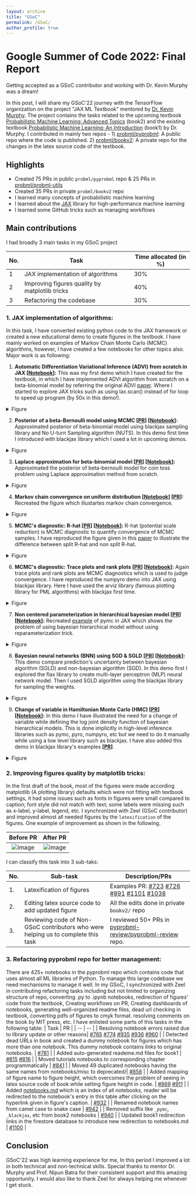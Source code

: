 ```yaml
---
layout: archive
title: "GSoC"
permalink: /GSoC/
author_profile: true
---
```


# Google Summer of Code 2022: Final Report
Getting accepted as a GSoC contributor and working with Dr. Kevin Murphy was a dream!

In this post, I will share my GSoC'22 journey with the TensorFlow organization on the project "JAX ML Textbook" mentored by [Dr. Kevin Murphy](https://www.cs.ubc.ca/~murphyk/). The project contains the tasks related to the upcoming textbook [Probabilistic Machine Learning: Advanced Topics](https://probml.github.io/pml-book/book2.html) (book2) and the existing textbook [Probabilistic Machine Learning: An Introduction](https://probml.github.io/pml-book/book1.html) (book1) by Dr. Murphy. I contributed in mainly two repos - 1) [probml/pyprobml](https://github.com/probml/pyprobml): A public repo where the code is published. 2) [probml/bookv2](https://github.com/probml/bookv2): A private repo for the changes in the latex source code of the textbook.

## Highlights
- Created 75 PRs in public `probml/pyprobml` repo & 25 PRs in [probml/probml-utils](https://github.com/probml/probml-utils)
- Created 35 PRs in private `probml/bookv2` repo
- I learned many concepts of probabilistic machine learning
- I learned about the [JAX](https://github.com/google/jax) library for high-performance machine learning
- I learned some GitHub tricks such as managing workflows 

## Main contributions
I had broadly 3 main tasks in my GSoC project

| No. | Task | Time allocated (in %) |
| -- | -- | -- |
|1 | JAX implementation of algorithms | 30% |
|2 | Improving figures quality by matplotlib tricks | 40% |
|3 | Refactoring the codebase | 30% |
 
  
### 1. JAX implementation of algorithms:
In this task, I have converted existing python code to the JAX framework or created a new educational demo to create figures in the textbook. I have mainly worked on examples of Markov Chain Monte Carlo (MCMC) algorithms, however, I have created a few notebooks for other topics also. Major work is as following:

1) **Automatic Differentiation Variational Inference (ADVI) from scratch in JAX [[Notebook]( https://github.com/probml/pyprobml/blob/master/notebooks/book2/07/advi_beta_binom.ipynb)]:** This was my first demo which I have created for the textbook, in which I have implemented ADVI algorithm from scratch on a beta-binomial model by referring the original ADVI [paper](https://arxiv.org/abs/1603.00788). Where I started to explore JAX tricks such as using lax.scan() instead of for loop to speed up program (by 50x in this demo!).


<details>
<summary>Figure</summary>
<!-- ||
|--|
| ![image](https://user-images.githubusercontent.com/59387624/189528975-1cd09f04-dc01-4a24-8b8b-f0fa0ab908e8.png) | -->
<img alt="Description" src="https://user-images.githubusercontent.com/59387624/189528975-1cd09f04-dc01-4a24-8b8b-f0fa0ab908e8.png">

</details>

2) **Posterior of a beta-Bernoulli model using MCMC [[PR](https://github.com/probml/probml-notebooks/pull/94)] [[Notebook](https://github.com/probml/pyprobml/blob/master/notebooks/book2/07/hmc_beta_binom.ipynb)]:** Approximated posterior of beta-binomial model using blackjax sampling library and No U-turn Sampling algorithm (NUTS). In this demo first time I introduced with blackjax library which I used a lot in upcoming demos.

<!-- ||
|--|
| ![image](https://user-images.githubusercontent.com/59387624/189529931-a19375ea-e05b-4b60-b7a8-46fd43c3c7d8.png) | -->

<details>
<summary>Figure</summary>
<!-- ||
|--|
| ![image](https://user-images.githubusercontent.com/59387624/189528975-1cd09f04-dc01-4a24-8b8b-f0fa0ab908e8.png) | -->
<img alt="Description" src="https://user-images.githubusercontent.com/59387624/189529931-a19375ea-e05b-4b60-b7a8-46fd43c3c7d8.png">

</details>

3) **Laplace approximation for beta-binomial model [[PR](https://github.com/probml/probml-notebooks/pull/93)] [[Notebook](https://github.com/probml/pyprobml/blob/master/notebooks/book1/04/laplace_approx_beta_binom_jax.ipynb)]:** Approximated the posterior of beta-bernoulli model for coin toss problem using Laplace approximation method from scratch.

<!-- ||
|--|
| ![image](https://user-images.githubusercontent.com/59387624/189529104-aeb71750-2fdd-476c-b53d-317b185f027f.png) | -->

<details>
<summary>Figure</summary>
<!-- ||
|--|
| ![image](https://user-images.githubusercontent.com/59387624/189528975-1cd09f04-dc01-4a24-8b8b-f0fa0ab908e8.png) | -->
<img alt="Description" src="https://user-images.githubusercontent.com/59387624/189529104-aeb71750-2fdd-476c-b53d-317b185f027f.png">

</details>

4) **Markov chain convergence on uniform distribution [[Notebook](https://github.com/probml/pyprobml/blob/master/notebooks/book2/12/random_walk_integers.ipynb)] [[PR](https://github.com/probml/pyprobml/pull/902)]:** Recreated the figure which illustartes markov chain convergence.  

<!-- ||
|--|
| ![image](https://user-images.githubusercontent.com/59387624/189530086-657f56dd-d6f3-470d-9fcd-0d924237d0aa.png) | -->

<details>
<summary>Figure</summary>
<!-- ||
|--|
| ![image](https://user-images.githubusercontent.com/59387624/189528975-1cd09f04-dc01-4a24-8b8b-f0fa0ab908e8.png) | -->
<img alt="Description" src="https://user-images.githubusercontent.com/59387624/189530086-657f56dd-d6f3-470d-9fcd-0d924237d0aa.png">

</details>

5) **MCMC's diagnostic: R-hat [[PR](https://github.com/probml/pyprobml/pull/913)] [[Notebook](https://github.com/probml/pyprobml/blob/master/notebooks/book2/12/rhat_slow_mixing_chains.ipynb)]:** R-hat (potential scale reduction) is MCMC diagnostic to quantify convergence of MCMC samples. I have reproduced the figure given in this [paper](https://arxiv.org/abs/1903.08008) to illustrate the difference between split R-hat and non split R-hat.

<!-- ||
|--|
| ![image](https://user-images.githubusercontent.com/59387624/189530695-ea67ed20-000b-4ba0-a0c9-1f3570029d4e.png) | -->

<details>
<summary>Figure</summary>
<!-- ||
|--|
| ![image](https://user-images.githubusercontent.com/59387624/189528975-1cd09f04-dc01-4a24-8b8b-f0fa0ab908e8.png) | -->
<img alt="Description" src="https://user-images.githubusercontent.com/59387624/189530695-ea67ed20-000b-4ba0-a0c9-1f3570029d4e.png">

</details>

6) **MCMC's diagnostic: Trace plots and rank plots [[PR](https://github.com/probml/pyprobml/pull/908)] [[Notebook](https://github.com/probml/pyprobml/blob/master/notebooks/book2/12/mcmc_traceplots_unigauss.ipynb)]:** Again trace plots and rank plots are MCMC diagnostics which is used to judge convergence. I have reproduced the numpyro demo into JAX using blackjax library. Here I have used the arviz library (famous plotting library for PML algorithms) with blackjax first time.    

<!-- | | | |
| -- | -- | -- |
| Diffuse prior | ![image](https://user-images.githubusercontent.com/59387624/189530159-ff7ddd04-e91f-43c6-ba3c-4efe8abb476e.png)| ![image](https://user-images.githubusercontent.com/59387624/189530177-52af3260-f929-4be1-90ab-09eac9599def.png)|
| Sensible prior | ![image](https://user-images.githubusercontent.com/59387624/189530276-777afd64-f6dd-491c-8fac-651209ba6bd0.png) | ![image](https://user-images.githubusercontent.com/59387624/189530256-c18296d6-afd3-4b67-931e-8a57f59e0db2.png) | -->


<details>
<summary>Figure</summary>
<!-- ||
|--|
| ![image](https://user-images.githubusercontent.com/59387624/189528975-1cd09f04-dc01-4a24-8b8b-f0fa0ab908e8.png) | -->
<table>
<tr>
<th> </th> <th> </th> 
</tr>

<tr>
<td> Diffuse prior </td>
<td> <img alt="Description" src="https://user-images.githubusercontent.com/59387624/189530159-ff7ddd04-e91f-43c6-ba3c-4efe8abb476e.png"></td>

<td> <img alt="Description" src="https://user-images.githubusercontent.com/59387624/189530177-52af3260-f929-4be1-90ab-09eac9599def.png"></td>
</tr>

<tr>
<td> Sensible prior </td>
<td> <img alt="Description" src="https://user-images.githubusercontent.com/59387624/189530276-777afd64-f6dd-491c-8fac-651209ba6bd0.png"></td>

<td> <img alt="Description" src="https://user-images.githubusercontent.com/59387624/189530256-c18296d6-afd3-4b67-931e-8a57f59e0db2.png"></td>
</tr>

</table>

</details>

7) **Non centered parameterization in hierarchical bayesian model [[PR](https://github.com/probml/pyprobml/pull/918)] [[Notebook](https://github.com/probml/pyprobml/blob/master/notebooks/book2/12/neals_funnel.ipynb)]:** Recreated [example](https://num.pyro.ai/en/stable/examples/funnel.html) of pymc in JAX which shows the problem of using bayesian hierarchical model without using reparameterization trick.

<!-- ||
|--|
| ![image](https://user-images.githubusercontent.com/59387624/189530056-ca0deed7-6f06-44d5-9499-6b30a43f2741.png)| -->

<details>
<summary>Figure</summary>
<!-- ||
|--|
| ![image](https://user-images.githubusercontent.com/59387624/189528975-1cd09f04-dc01-4a24-8b8b-f0fa0ab908e8.png) | -->
<img alt="Description" src="https://user-images.githubusercontent.com/59387624/189530056-ca0deed7-6f06-44d5-9499-6b30a43f2741.png">

</details>


8) **Bayesian neural networks (BNN) using SGD & SGLD [[PR](https://github.com/probml/pyprobml/pull/987)] [[Notebook](https://github.com/probml/pyprobml/blob/master/notebooks/book2/19/bnn_mnist_sgld_blackjax.ipynb)]:** This demo compare prediction's uncertainty between bayesian algorithm (SGLD) and non-bayesian algorithm (SGD). In this demo first I explored the flax library to create multi-layer perceptron (MLP) neural network model. Then I used SGLD algorithm using the blackjax library for sampling the weights. 

<!-- ||
|--|
| ![image](https://user-images.githubusercontent.com/59387624/189530467-a77605aa-0583-4dc9-8467-5533d9651cee.png) | -->

<details>
<summary>Figure</summary>
<!-- ||
|--|
| ![image](https://user-images.githubusercontent.com/59387624/189528975-1cd09f04-dc01-4a24-8b8b-f0fa0ab908e8.png) | -->
<img alt="Description" src="https://user-images.githubusercontent.com/59387624/189530467-a77605aa-0583-4dc9-8467-5533d9651cee.png">

</details>


9) **Change of variable in Hamiltonian Monte Carlo (HMC) [[PR]()] [[Notebook]()]:** In this demo I have illustrated the need for a change of variable while defining the log joint density function of bayesian hierarchical models. This is done implicitly in high-level inference libraries such as pymc, pyro, numpyro, etc but we need to do it manually while using a low level library such as blackjax. I have also added this demo in blackjax library's examples **[[PR](https://github.com/blackjax-devs/blackjax/pull/254)]**.

<!-- ||
|--|
| ![image](https://user-images.githubusercontent.com/59387624/189529995-0d0d647a-8f6b-40ca-a325-a00664190d81.png) | -->


<details>
<summary>Figure</summary>
<!-- ||
|--|
| ![image](https://user-images.githubusercontent.com/59387624/189528975-1cd09f04-dc01-4a24-8b8b-f0fa0ab908e8.png) | -->
<img alt="Description" src="https://user-images.githubusercontent.com/59387624/189529995-0d0d647a-8f6b-40ca-a325-a00664190d81.png">

</details>

### 2. Improving figures quality by matplotlib tricks:
In the first draft of the book, most of the figures were made according matplotlib (A plotting library) defaults which were not fitting with textbook settings, it had some issues such as fonts in figures were small compared to caption; font style did not match with text; some labels were missing such as x-label, y-label, legend, etc. I synchronized with Zeel (GSoC contributor) and improved almost all needed figures by the `latexification` of the figures. One example of improvement as shown in the following.   

| Before PR | After PR |
| :-: | :-: |
|![image](https://user-images.githubusercontent.com/59387624/160594173-dbbf0e05-b27d-4a64-b4d1-45191ec1b2b6.png)|![image](https://user-images.githubusercontent.com/59387624/160594021-60162b05-0cd0-42d9-b22a-6dabace6dda0.png)

I can classify this task into 3 sub-taks:

| No. | Sub-task | Description/PRs |
| -- | -- | -- |
| 1. | Latexification of figures | Examples PR: [#723](https://github.com/probml/pyprobml/pull/723) [#726](https://github.com/probml/pyprobml/pull/726) [#891](https://github.com/probml/pyprobml/pull/891) [#1101](https://github.com/probml/pyprobml/pull/1101) [#1038](https://github.com/probml/pyprobml/pull/1038)|
| 2. | Editing latex source code to add updated figure | All the edits done in private `bookv2/` repo |
| 3. | Reviewing code of Non-GSoC contributors who were helping us to complete this task | I reviewed 50+ PRs in [pyprobml-review/pyprobml-review](https://github.com/pyprobml-review/pyprobml-review) repo. |

### 3. Refactoring pyprobml repo for better management: 
There are 425+ notebooks in the pyprobml repo which contains code that uses almost all ML libraries of Python. To manage this large codebase we need mechanisms to manage it well. In my GSoC, I synchronized with Zeel in contributing refactoring tasks including but not limited to organizing structure of repo, converting .py to .ipynb notebooks, redirection of figures' code from the textbook, Creating workflows on PR, Creating dashboards of notebooks, generating well-organized readme files, dead url checking in textbook, converting pdfs of figures to cmyk format. resolving comments on the book by MIT press, etc. I have enlisted some parts of this tasks in the following table: 
| Task | PR |
| -- | -- |
| Resolving notebook errors raised due to library update or other reasons| [#765](https://github.com/probml/pyprobml/pull/756) [#774](https://github.com/probml/pyprobml/pull/774) [#935](https://github.com/probml/pyprobml/pull/935) [#936](https://github.com/probml/pyprobml/pull/936) [#960](https://github.com/probml/pyprobml/pull/960) |
| Detected dead URLs in book and created a dummy notebook for figures which has more than one notebook. This dummy notebook contains links to original notebooks. | [#781](https://github.com/probml/pyprobml/pull/781) |
| Added auto-generated reademe.md files for book1 | [#815](https://github.com/probml/pyprobml/pull/815) [#816](https://github.com/probml/pyprobml/pull/816) |
| Moved tutorials notebooks to corresponding chapter programmatically | [#841](https://github.com/probml/pyprobml/pull/841) |
| Moved 49 duplicated notebooks having the same names from notebooks/misc to deprecated/| [#858]( https://github.com/probml/pyprobml/pull/858) |
| Added mapping of figure name to figure height, which overcomes the problem of seeing in latex source code of book while setting figure height in code. | [#869](https://github.com/probml/pyprobml/pull/896) [#911](https://github.com/probml/pyprobml/pull/911) |
| Added [notebooks.md](https://github.com/probml/pyprobml/blob/auto_notebooks_md/notebooks.md) which is an index of all notebooks, reader will be redirected to the notebook's entry in this table after clicking on the hyperlink given in figure's caption. | [#932](https://github.com/probml/pyprobml/pull/932) |
| Renamed notebook names from camel case to snake case | [#942](https://github.com/probml/pyprobml/pull/942) |
| Removed suffix like `_pymc`, `_blackjax`, etc from book2 notebooks | [#940](https://github.com/probml/pyprobml/pull/940) |
| Updated book1 redirection links in the firestore database to introduce new redirection to notebooks.md | [#1100]( https://github.com/probml/pyprobml/pull/1100) |

## Conclusion
GSoC'22 was high learning experience for me, In this period I improved a lot in both technical and non-technical skills. Special thanks to mentor Dr. Murphy and Prof. Nipun Batra for their consistent support and this amazing opportunity. I would also like to thank Zeel for always helping me whenever I get stuck.